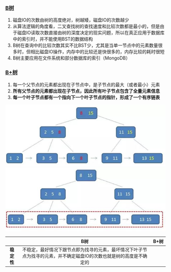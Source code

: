 ### [B树](https://mp.weixin.qq.com/s/rDCEFzoKHIjyHfI_bsz5Rw)

1. 磁盘IO的次数由树的高度绝对，树越矮，磁盘IO的次数越少
2. 从算法逻辑的角度看，二叉查找树的查找速度和比较次数都是最小的，但是由于磁盘IO读取次数直接由树的深度决定的现实问题，所以在真正应用于数据库中的索引时，并不能使用BST的数据结构
3. B树在查询中的比较次数其实不比BST少，尤其是当单一节点中的元素数量很多时，但相比磁盘IO操作，内存中的比较还是快很多的，内存比较的耗时很短
4. B树主要应用在文件系统和部分数据库的索引（MongoDB）

### [B+树](http://mp.weixin.qq.com/s/jRZMMONW3QP43dsDKIV9VQ)

1. 每一个父节点的元素都出现在子节点中，是子节点的最大（或者最小）元素
2. **所有父节点的元素都出现在子节点，因此所有叶子节点包含了全量元素信息**
3. **每一个叶子节点都有一个指向下一个叶子节点的指针，形成了一个有序链表**

![](/assets/微信图片_20180116161800.jpg)  
![](/assets/微信图片_20180116162301.jpg)

|  | **B树** | **B+树** |
| :---: | :---: | :---: |
| **稳定性** | 不稳定，最好情况下跟节点即为找寻的元素，最坏情况下叶子节点为找寻的元素，并不确定磁盘IO的次数也就是树的高度是不确定的 |  |



